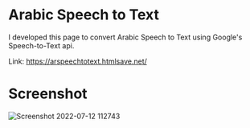 # Arabic Speech to Text

I developed this page to convert Arabic Speech to Text using Google's Speech-to-Text api.

Link: https://arspeechtotext.htmlsave.net/

# Screenshot

![Screenshot 2022-07-12 112743](https://user-images.githubusercontent.com/109138004/178445831-f254505c-e076-434a-9ee7-565a9feec9d3.png)

